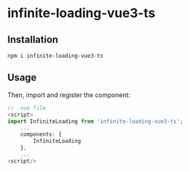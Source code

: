 # infinite-loading-vue3-ts

## Installation

```
npm i infinite-loading-vue3-ts
```

## Usage

Then, import and register the component:

```js
// .vue file
<script>
import InfiniteLoading from 'infinite-loading-vue3-ts';
    ...
    components: {
        InfiniteLoading
    },
    ...
<script/>
```
